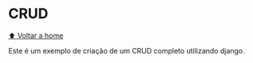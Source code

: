 # CRUD

[:arrow_up: Voltar a home](https://github.com/Dirack/Estudos/tree/master/Python/django#django)

Este é um exemplo de criação de um CRUD completo utilizando django.
